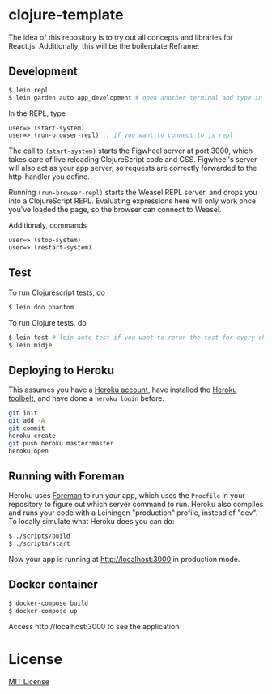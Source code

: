 # clojure-template
The idea of this repository is to try out all concepts and libraries for React.js.
Additionally, this will be the boilerplate Reframe.

## Development

```bash
$ lein repl
$ lein garden auto app_development # open another terminal and type in
```

In the REPL, type

```clojure
user=> (start-system)
user=> (run-browser-repl) ;; if you want to connect to js repl
```

The call to `(start-system)` starts the Figwheel server at port 3000, which takes care of
live reloading ClojureScript code and CSS. Figwheel's server will also act as
your app server, so requests are correctly forwarded to the http-handler you
define.

Running `(run-browser-repl)` starts the Weasel REPL server, and drops you into a
ClojureScript REPL. Evaluating expressions here will only work once you've
loaded the page, so the browser can connect to Weasel.

Additionaly, commands

```clojure
user=> (stop-system)
user=> (restart-system)
```

## Test

To run Clojurescript tests, do

```bash
$ lein doo phantom
```

To run Clojure tests, do

```bash
$ lein test # lein auto test if you want to rerun the test for every change
$ lein midje
```

## Deploying to Heroku

This assumes you have a
[Heroku account](https://signup.heroku.com/dc), have installed the
[Heroku toolbelt](https://toolbelt.heroku.com/), and have done a
`heroku login` before.

``` sh
git init
git add -A
git commit
heroku create
git push heroku master:master
heroku open
```

## Running with Foreman

Heroku uses [Foreman](http://ddollar.github.io/foreman/) to run your
app, which uses the `Procfile` in your repository to figure out which
server command to run. Heroku also compiles and runs your code with a
Leiningen "production" profile, instead of "dev". To locally simulate
what Heroku does you can do:

```bash
$ ./scripts/build
$ ./scripts/start
```

Now your app is running at
[http://localhost:3000](http://localhost:3000) in production mode.

## Docker container

```bash
$ docker-compose build
$ docker-compose up
```

Access http://localhost:3000 to see the application

# License

[MIT License](http://en.wikipedia.org/wiki/MIT_License)
